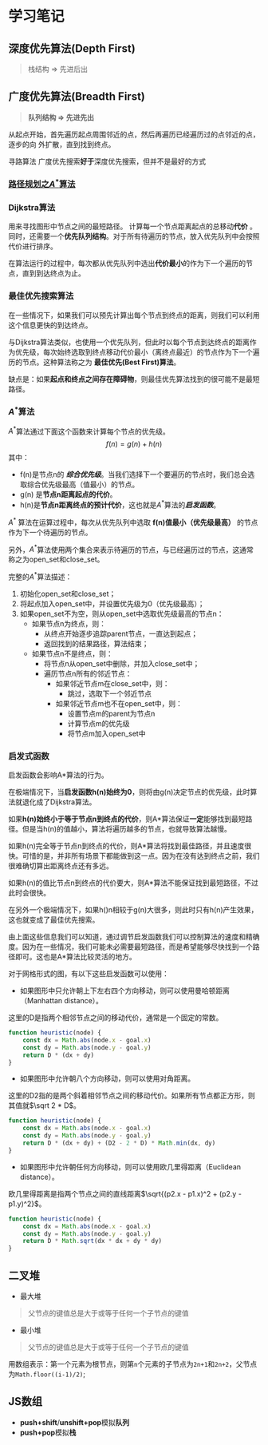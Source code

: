 # 学习笔记
## 深度优先算法(Depth First)
>栈结构 => 先进后出
## 广度优先算法(Breadth First)
> **队列结构 => 先进先出**
> 
从起点开始，首先遍历起点周围邻近的点，然后再遍历已经遍历过的点邻近的点，逐步的向
外扩散，直到找到终点。

寻路算法 广度优先搜索**好于**深度优先搜索，但并不是最好的方式

### [路径规划之$A^*$算法](https://zhuanlan.zhihu.com/p/54510444)

### Dijkstra算法

用来寻找图形中节点之间的最短路径。
计算每一个节点距离起点的总移动**代价** 。同时，还需要一个**优先队列结构**。对于所有待遍历的节点，放入优先队列中会按照代价进行排序。

在算法运行的过程中，每次都从优先队列中选出**代价最小**的作为下一个遍历的节点，直到到达终点为止。
### 最佳优先搜索算法
在一些情况下，如果我们可以预先计算出每个节点到终点的距离，则我们可以利用这个信息更快的到达终点。

与Dijkstra算法类似，也使用一个优先队列，但此时以每个节点到达终点的距离作为优先级，每次始终选取到终点移动代价最小（离终点最近）的节点作为下一个遍历的节点。这种算法称之为 **最佳优先(Best First)算法**。

缺点是：如果**起点和终点之间存在障碍物**，则最佳优先算法找到的很可能不是最短路径。
### $A^*$算法
$A^*$算法通过下面这个函数来计算每个节点的优先级。
$$ f(n) = g(n) + h(n) $$
其中：
* f(n)是节点n的 ***综合优先级***。当我们选择下一个要遍历的节点时，我们总会选取综合优先级最高（值最小）的节点。
* g(n) 是**节点n距离起点的代价**。
* h(n)是**节点n距离终点的预计代价**，这也就是$A^*$算法的***启发函数***。

$A^*$ 算法在运算过程中，每次从优先队列中选取 **f(n)值最小（优先级最高）** 的节点作为下一个待遍历的节点。

另外，$A^*$算法使用两个集合来表示待遍历的节点，与已经遍历过的节点，这通常称之为open_set和close_set。

完整的$A^*$算法描述：
1. 初始化open_set和close_set；
2. 将起点加入open_set中，并设置优先级为0（优先级最高）；
3. 如果open_set不为空，则从open_set中选取优先级最高的节点n：
    * 如果节点n为终点，则：
        * 从终点开始逐步追踪parent节点，一直达到起点；
        * 返回找到的结果路径，算法结束；
    * 如果节点n不是终点，则：
        * 将节点n从open_set中删除，并加入close_set中；
        * 遍历节点n所有的邻近节点：
            * 如果邻近节点m在close_set中，则：
                * 跳过，选取下一个邻近节点
            * 如果邻近节点m也不在open_set中，则：
                * 设置节点m的parent为节点n
                * 计算节点m的优先级
                * 将节点m加入open_set中
### 启发式函数
启发函数会影响A*算法的行为。

在极端情况下，当**启发函数h(n)始终为0**，则将由g(n)决定节点的优先级，此时算法就退化成了Dijkstra算法。

如果**h(n)始终小于等于节点n到终点的代价**，则A*算法保证**一定**能够找到最短路径。但是当h(n)的值越小，算法将遍历越多的节点，也就导致算法越慢。

如果h(n)完全等于节点n到终点的代价，则A*算法将找到最佳路径，并且速度很快。可惜的是，并非所有场景下都能做到这一点。因为在没有达到终点之前，我们很难确切算出距离终点还有多远。

如果h(n)的值比节点n到终点的代价要大，则A*算法不能保证找到最短路径，不过此时会很快。

在另外一个极端情况下，如果h()n相较于g(n)大很多，则此时只有h(n)产生效果，这也就变成了最佳优先搜索。

由上面这些信息我们可以知道，通过调节启发函数我们可以控制算法的速度和精确度。因为在一些情况，我们可能未必需要最短路径，而是希望能够尽快找到一个路径即可。这也是A*算法比较灵活的地方。

对于网格形式的图，有以下这些启发函数可以使用：
* 如果图形中只允许朝上下左右四个方向移动，则可以使用曼哈顿距离（Manhattan distance）。

这里的D是指两个相邻节点之间的移动代价，通常是一个固定的常数。
```js
function heuristic(node) {
    const dx = Math.abs(node.x - goal.x)
    const dy = Math.abs(node.y - goal.y)
    return D * (dx + dy)
}
```
* 如果图形中允许朝八个方向移动，则可以使用对角距离。

这里的D2指的是两个斜着相邻节点之间的移动代价。如果所有节点都正方形，则其值就$\sqrt 2 * D$。
```js
function heuristic(node) {
    const dx = Math.abs(node.x - goal.x)
    const dy = Math.abs(node.y - goal.y)
    return D * (dx + dy) + (D2 - 2 * D) * Math.min(dx, dy)
}
```
* 如果图形中允许朝任何方向移动，则可以使用欧几里得距离（Euclidean distance）。

欧几里得距离是指两个节点之间的直线距离$\sqrt{(p2.x - p1.x)^2 + (p2.y - p1.y)^2}$。
```js
function heuristic(node) {
    const dx = Math.abs(node.x - goal.x)
    const dy = Math.abs(node.y - goal.y)
    return D * Math.sqrt(dx * dx + dy * dy)
}
```

## 二叉堆
* 最大堆
> 父节点的键值总是大于或等于任何一个子节点的键值
* 最小堆
> 父节点的键值总是大于或等于任何一个子节点的键值

用数组表示：第一个元素为根节点，则第`n`个元素的子节点为`2n+1`和`2n+2`，父节点为`Math.floor((i-1)/2)`;

## JS数组

* **push+shift**/**unshift+pop**模拟**队列**
* **push+pop**模拟**栈**
